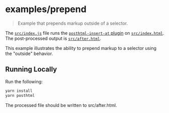 # examples/prepend

> Example that prepends markup outside of a selector.

The [`src/index.js`](src/index.js) file runs the [`posthtml-insert-at` plugin](../../) on [`src/index.html`](src/index.html). The post-processed output is [`src/after.html`](src/after.html).

This example illustrates the ability to prepend markup to a selector using the "outside" behavior.

## Running Locally

Run the following:

```bash
yarn install
yarn posthtml
```

The processed file should be written to src/after.html.
